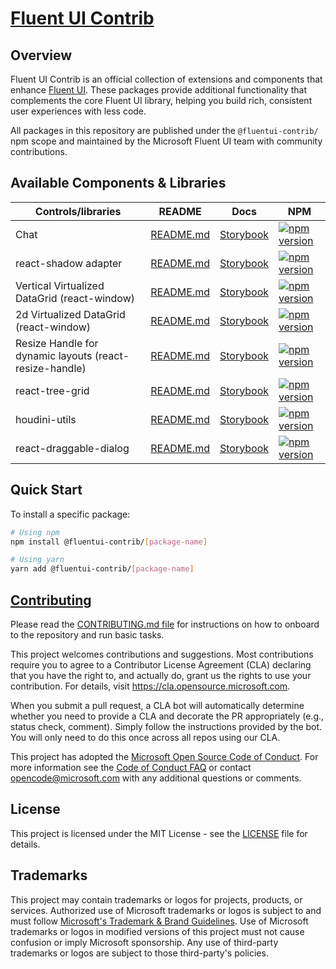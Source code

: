 # [Fluent UI Contrib](https://microsoft.github.io/fluentui-contrib/docsite)

## Overview

Fluent UI Contrib is an official collection of extensions and components that enhance [Fluent UI](https://github.com/microsoft/fluentui). These packages provide additional functionality that complements the core Fluent UI library, helping you build rich, consistent user experiences with less code.

All packages in this repository are published under the `@fluentui-contrib/` npm scope and maintained by the Microsoft Fluent UI team with community contributions.

## Available Components & Libraries

| Controls/libraries                                      | README                                                                                                                    | Docs                                                                                                                                     | NPM                                                                                                                                                                                                |
| ------------------------------------------------------- | ------------------------------------------------------------------------------------------------------------------------- | ---------------------------------------------------------------------------------------------------------------------------------------- | -------------------------------------------------------------------------------------------------------------------------------------------------------------------------------------------------- |
| Chat                                                    | [README.md](https://github.com/microsoft/fluentui-contrib/blob/main/packages/react-chat/README.md)                        | [Storybook](https://microsoft.github.io/fluentui-contrib/react-chat)                                                                     | [![npm version](https://img.shields.io/npm/v/@fluentui-contrib/react-chat?style=flat-square)](https://www.npmjs.com/package/@fluentui-contrib/react-chat)                                          |
| react-shadow adapter                                    | [README.md](https://github.com/microsoft/fluentui-contrib/blob/main/packages/react-shadow/README.md)                      | [Storybook](https://microsoft.github.io/fluentui-contrib/react-shadow)                                                                   | [![npm version](https://img.shields.io/npm/v/@fluentui-contrib/react-shadow?style=flat-square)](https://www.npmjs.com/package/@fluentui-contrib/react-shadow)                                      |
| Vertical Virtualized DataGrid (react-window)            | [README.md](https://github.com/microsoft/fluentui-contrib/blob/main/packages/react-data-grid-react-window/README.md)      | [Storybook](https://microsoft.github.io/fluentui-contrib/react-data-grid-react-window/?path=/story/datagrid--virtualized-data-grid)      | [![npm version](https://img.shields.io/npm/v/@fluentui-contrib/react-data-grid-react-window?style=flat-square)](https://www.npmjs.com/package/@fluentui-contrib/react-data-grid-react-window)      |
| 2d Virtualized DataGrid (react-window)                  | [README.md](https://github.com/microsoft/fluentui-contrib/blob/main/packages/react-data-grid-react-window-grid/README.md) | [Storybook](https://microsoft.github.io/fluentui-contrib/react-data-grid-react-window-grid/?path=/story/datagrid--virtualized-data-grid) | [![npm version](https://img.shields.io/npm/v/@fluentui-contrib/react-data-grid-react-window?style=flat-square)](https://www.npmjs.com/package/@fluentui-contrib/react-data-grid-react-window-grid) |
| Resize Handle for dynamic layouts (react-resize-handle) | [README.md](https://github.com/microsoft/fluentui-contrib/blob/main/packages/react-resize-handle/README.md)               | [Storybook](https://microsoft.github.io/fluentui-contrib/react-resize-handle)                                                            | [![npm version](https://img.shields.io/npm/v/@fluentui-contrib/react-resize-handle?style=flat-square)](https://www.npmjs.com/package/@fluentui-contrib/react-resize-handle)                        |
| react-tree-grid                                         | [README.md](https://github.com/microsoft/fluentui-contrib/blob/main/packages/react-tree-grid/README.md)                   | [Storybook](https://microsoft.github.io/fluentui-contrib/react-tree-grid)                                                                | [![npm version](https://img.shields.io/npm/v/@fluentui-contrib/react-tree-grid?style=flat-square)](https://www.npmjs.com/package/@fluentui-contrib/react-tree-grid)                                |
| houdini-utils                                           | [README.md](https://github.com/microsoft/fluentui-contrib/blob/main/packages/houdini-utils/README.md)                     | [Storybook](https://microsoft.github.io/fluentui-contrib/react-houdini-utils)                                                            | [![npm version](https://img.shields.io/npm/v/@fluentui-contrib/houdini-utils?style=flat-square)](https://www.npmjs.com/package/@fluentui-contrib/houdini-utils)                                    |
| react-draggable-dialog                                  | [README.md](https://github.com/microsoft/fluentui-contrib/blob/main/packages/react-draggable-dialog/README.md)            | [Storybook](https://microsoft.github.io/fluentui-contrib/react-draggable-dialog)                                                         | [![npm version](https://img.shields.io/npm/v/@fluentui-contrib/react-draggable-dialog?style=flat-square)](https://www.npmjs.com/package/@fluentui-contrib/react-draggable-dialog)                  |

## Quick Start

To install a specific package:

```bash
# Using npm
npm install @fluentui-contrib/[package-name]

# Using yarn
yarn add @fluentui-contrib/[package-name]
```

## [Contributing](./Contributing.md)

Please read the [CONTRIBUTING.md file](./CONTRIBUTING.md) for instructions on how to onboard to the repository and
run basic tasks.

This project welcomes contributions and suggestions. Most contributions require you to agree to a
Contributor License Agreement (CLA) declaring that you have the right to, and actually do, grant us
the rights to use your contribution. For details, visit <https://cla.opensource.microsoft.com>.

When you submit a pull request, a CLA bot will automatically determine whether you need to provide
a CLA and decorate the PR appropriately (e.g., status check, comment). Simply follow the instructions
provided by the bot. You will only need to do this once across all repos using our CLA.

This project has adopted the [Microsoft Open Source Code of Conduct](https://opensource.microsoft.com/codeofconduct/).
For more information see the [Code of Conduct FAQ](https://opensource.microsoft.com/codeofconduct/faq/) or
contact [opencode@microsoft.com](mailto:opencode@microsoft.com) with any additional questions or comments.

## License

This project is licensed under the MIT License - see the [LICENSE](./LICENSE) file for details.

## Trademarks

This project may contain trademarks or logos for projects, products, or services. Authorized use of Microsoft
trademarks or logos is subject to and must follow
[Microsoft's Trademark & Brand Guidelines](https://www.microsoft.com/en-us/legal/intellectualproperty/trademarks/usage/general).
Use of Microsoft trademarks or logos in modified versions of this project must not cause confusion or imply Microsoft sponsorship.
Any use of third-party trademarks or logos are subject to those third-party's policies.
